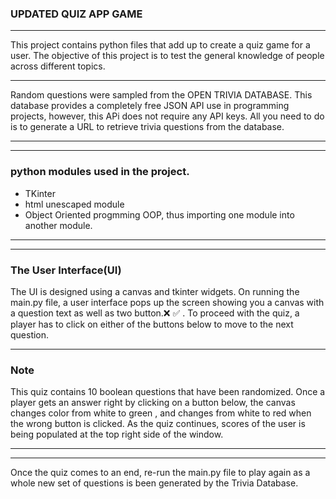 ### UPDATED QUIZ APP GAME ####

***
This project contains python files that add up to create a quiz game for a user. The objective of this project is to test the general knowledge of people across different topics.
***
Random questions were sampled from the  OPEN TRIVIA DATABASE.
This database provides a completely free JSON API use in programming projects, however, this APi does not require any API keys. All you need to do is to generate a URL to retrieve trivia questions from the database.
***
***
### python modules used in the project.
* TKinter
* html unescaped module
* Object Oriented progmming OOP, thus importing one module into another module.
* **

___
 ### The User Interface(UI) ###
The UI is designed using a canvas and tkinter widgets. 
On running the main.py file, a user interface pops up the screen showing you a canvas with a question text as 
well as two button.❌ ✅ . 
To proceed with the quiz, a player has to click on either of the 
buttons below to move to the next question.
___
### Note 
This quiz contains 10 boolean questions that have been randomized.
Once a player gets an answer right by clicking on a button below, the canvas changes color from 
white to green , and changes from white to red when the wrong button is
clicked. As the quiz continues, scores of the user is being
populated at the top right side of the window. 

***
*** 
Once the quiz comes to an end, re-run the main.py file to play again as a whole new set of questions is been generated by the Trivia Database.

